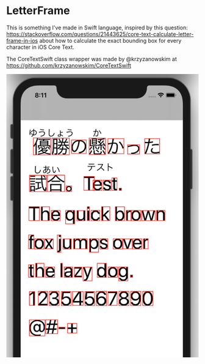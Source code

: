 # LetterFrame

This is something I've made in Swift language, inspired by this question: https://stackoverflow.com/questions/21443625/core-text-calculate-letter-frame-in-ios about how to calculate the exact bounding box for every character in iOS Core Text.

The CoreTextSwift class wrapper was made by @krzyzanowskim at https://github.com/krzyzanowskim/CoreTextSwift

![Preview](https://raw.githubusercontent.com/huse360/LetterFrame/master/Screenshots/coretext%20char%20frame.png?v=4&s=0.5)


